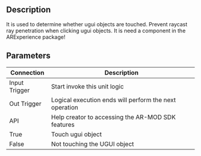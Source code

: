 ## Description

It is used to determine whether ugui objects are touched. Prevent raycast ray penetration when clicking ugui objects.
It is need a component in the ARExperience package!

## Parameters

| Connection    | Description                                            |
| ------------- | ------------------------------------------------------ |
| Input Trigger | Start invoke this unit logic                           |
| Out Trigger   | Logical execution ends will perform the next operation |
| API           | Help creator to accessing the AR-MOD SDK features      |
| True          | Touch ugui object                                      |
| False         | Not touching the UGUI object                           |
